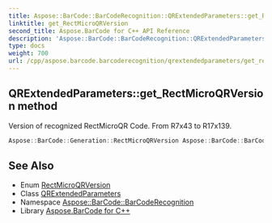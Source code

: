 ```yaml
---
title: Aspose::BarCode::BarCodeRecognition::QRExtendedParameters::get_RectMicroQRVersion method
linktitle: get_RectMicroQRVersion
second_title: Aspose.BarCode for C++ API Reference
description: 'Aspose::BarCode::BarCodeRecognition::QRExtendedParameters::get_RectMicroQRVersion method. Version of recognized RectMicroQR Code. From R7x43 to R17x139 in C++.'
type: docs
weight: 700
url: /cpp/aspose.barcode.barcoderecognition/qrextendedparameters/get_rectmicroqrversion/
---
```

## QRExtendedParameters::get_RectMicroQRVersion method


Version of recognized RectMicroQR Code. From R7x43 to R17x139.

```cpp
Aspose::BarCode::Generation::RectMicroQRVersion Aspose::BarCode::BarCodeRecognition::QRExtendedParameters::get_RectMicroQRVersion()
```

## See Also

* Enum [RectMicroQRVersion](../../../aspose.barcode.generation/rectmicroqrversion/)
* Class [QRExtendedParameters](../)
* Namespace [Aspose::BarCode::BarCodeRecognition](../../)
* Library [Aspose.BarCode for C++](../../../)
